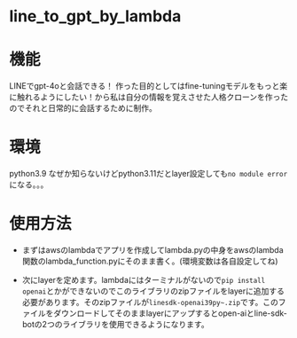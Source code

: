 # line_to_gpt_by_lambda

# 機能
LINEでgpt-4oと会話できる！
作った目的としてはfine-tuningモデルをもっと楽に触れるようにしたい！から私は自分の情報を覚えさせた人格クローンを作ったのでそれと日常的に会話するために制作。

# 環境
python3.9
なぜか知らないけどpython3.11だとlayer設定しても`no module error`になる。。。

# 使用方法
- まずはawsのlambdaでアプリを作成してlambda.pyの中身をawsのlambda関数のlambda_function.pyにそのまま書く。(環境変数は各自設定してね)
  
- 次にlayerを定めます。lambdaにはターミナルがないので`pip install openai`とかができないのでこのライブラリのzipファイルをlayerに追加する必要があります。そのzipファイルが`linesdk-openai39py~.zip`です。このファイルをダウンロードしてそのままlayerにアップするとopen-aiとline-sdk-botの2つのライブラリを使用できるようになります。
